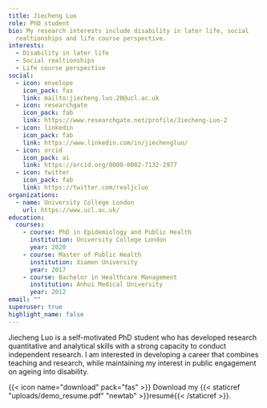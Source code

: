 ```yaml
---
title: Jiecheng Luo
role: PhD student
bio: My research interests include disability in later life, social
  realtionships and life course perspective.
interests:
  - Disability in later life
  - Social realtionships
  - Life course perspective
social:
  - icon: envelope
    icon_pack: fas
    link: mailto:jiecheng.luo.20@ucl.ac.uk
  - icon: researchgate
    icon_pack: fab
    link: https://www.researchgate.net/profile/Jiecheng-Luo-2
  - icon: linkedin
    icon_pack: fab
    link: https://www.linkedin.com/in/jiechengluo/
  - icon: orcid
    icon_pack: ai
    link: https://orcid.org/0000-0002-7132-2977
  - icon: twitter
    icon_pack: fab
    link: https://twitter.com/realjcluo
organizations:
  - name: University College London
    url: https://www.ucl.ac.uk/
education:
  courses:
    - course: PhD in Epidemiology and Public Health
      institution: University College London
      year: 2020
    - course: Master of Public Health
      institution: Xiamen University
      year: 2017
    - course: Bachelor in Healthcare Management
      institution: Anhui Medical University
      year: 2012
email: ""
superuser: true
highlight_name: false
---
```

Jiecheng Luo is a self-motivated PhD student who has developed research quantitative and analytical skills with a strong capacity to conduct independent research. I am interested in developing a career that combines teaching and research, while maintaining my interest in public engagement on ageing into disability.

{{< icon name="download" pack="fas" >}} Download my {{< staticref "uploads/demo_resume.pdf" "newtab" >}}resumé{{< /staticref >}}.